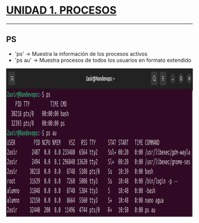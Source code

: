 # [UNIDAD 1. PROCESOS](../README.md)

---

## PS

- 'ps' -> Muestra la información de los procesos activos
- 'ps au' -> Muestra procesos de todos los usuarios en formato extendido

<p align="center"><img src="img/psAu.png" alt="ps" width="850" height="400"></p>
